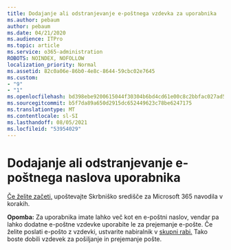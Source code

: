```yaml
---
title: Dodajanje ali odstranjevanje e-poštnega vzdevka za uporabnika
ms.author: pebaum
author: pebaum
ms.date: 04/21/2020
ms.audience: ITPro
ms.topic: article
ms.service: o365-administration
ROBOTS: NOINDEX, NOFOLLOW
localization_priority: Normal
ms.assetid: 82c0a06e-86b0-4e8c-8644-59cbc02e7645
ms.custom:
- "9"
- "1"
ms.openlocfilehash: bd398ebe9200615044f30304b6bd4cd61e00c8c2bbfac027ad50c9f5489b1734
ms.sourcegitcommit: b5f7da89a650d2915dc652449623c78be6247175
ms.translationtype: MT
ms.contentlocale: sl-SI
ms.lasthandoff: 08/05/2021
ms.locfileid: "53954029"
---
```

# <a name="add-or-remove-an-email-address-for-a-user"></a>Dodajanje ali odstranjevanje e-poštnega naslova uporabnika

[Če želite začeti,](https://portal.office.com/AdminPortal/Home#/AssistedGuide/addemailoptions) upoštevajte Skrbniško središče za Microsoft 365 navodila v korakih.

 **Opomba:** Za uporabnika imate lahko več kot en  e-poštni naslov, vendar pa lahko dodatne e-poštne vzdevke uporabite le za prejemanje e-pošte. Če želite poslati e-pošto z vzdevki, ustvarite nabiralnik v [skupni rabi.](https://docs.microsoft.com/microsoft-365/admin/email/create-a-shared-mailbox) Tako boste dobili vzdevek za pošiljanje in prejemanje pošte.
  